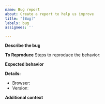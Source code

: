 ```yaml
---
name: Bug report
about: Create a report to help us improve
title: "[Bug]"
labels: bug
assignees: ''

---
```


**Describe the bug**
<!-- A clear and concise description of what the bug is. -->

**To Reproduce**
Steps to reproduce the behavior:
<!-- Required -->

**Expected behavior**
<!-- A clear and concise description of what you expected to happen ->>

**Screenshots**
<!-- If applicable, add screenshots to help explain your problem -->

**Details:** <!-- Required -->
 - Browser: <!-- [e.g. Chrome, Firefox] -->
 - Version: <!-- [e.g. 1.3.4] -->

**Additional context**
<!-- Add any other context about the problem here -->
